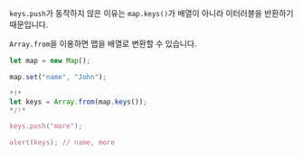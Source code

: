 
`keys.push`가 동작하지 않은 이유는 `map.keys()`가 배열이 아니라 이터러블을 반환하기 때문입니다.

`Array.from`을 이용하면 맵을 배열로 변환할 수 있습니다.


```js run
let map = new Map();

map.set("name", "John");

*!*
let keys = Array.from(map.keys());
*/!*

keys.push("more");

alert(keys); // name, more
```
